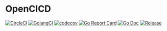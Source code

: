 # OpenCICD

[![CircleCI](https://circleci.com/gh/opencicd/opencicd.svg?style=shield)](https://circleci.com/gh/opencicd/opencicd)
[![GolangCI](https://golangci.com/badges/github.com/opencicd/opencicd.svg)](https://golangci.com/r/github.com/opencicd/opencicd)
[![codecov](https://codecov.io/gh/opencicd/opencicd/branch/master/graph/badge.svg)](https://codecov.io/gh/opencicd/opencicd)
[![Go Report Card](https://goreportcard.com/badge/github.com/opencicd/opencicd)](https://goreportcard.com/report/github.com/opencicd/opencicd)
[![Go Doc](https://img.shields.io/badge/godoc-reference-blue.svg?style=flat-square)](http://godoc.org/github.com/opencicd/opencicd)
[![Release](https://img.shields.io/github/release/opencicd/opencicd.svg?style=flat-square)](https://github.com/opencicd/opencicd/releases/latest)